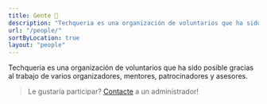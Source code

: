 ```yaml
---
title: Gente 👥
description: "Techqueria es una organización de voluntarios que ha sido posible gracias al trabajo de varios organizadores, mentores, patrocinadores y asesores."
url: "/people/"
sortByLocation: true
layout: "people"
---
```


Techqueria es una organización de voluntarios que ha sido posible gracias al trabajo de varios organizadores, mentores, patrocinadores y asesores.

> Le gustaría participar? [Contacte](/contact/) a un administrador!
